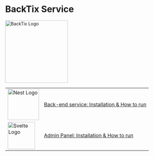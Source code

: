 # BackTix Service

<img src="https://raw.githubusercontent.com/ikhsan3adi/backtix-support/main/assets/logo.svg" width="200" alt="BackTix Logo">

| | |
|-|-|
| <a href="http://nestjs.com/" target="blank"><img src="https://nestjs.com/img/logo-small.svg" width="100" alt="Nest Logo" /></a> | [Back-end service: Installation & How to run](https://github.com/ikhsan3adi/backtix/blob/main/docs/api-service.md) |
| <a href="https://kit.svelte.dev/" target="blank"><img src="https://upload.wikimedia.org/wikipedia/commons/1/1b/Svelte_Logo.svg" width="87" alt="Svelte Logo" /></a> | [Admin Panel: Installation & How to run](https://github.com/ikhsan3adi/backtix/blob/main/docs/admin-panel.md) |
